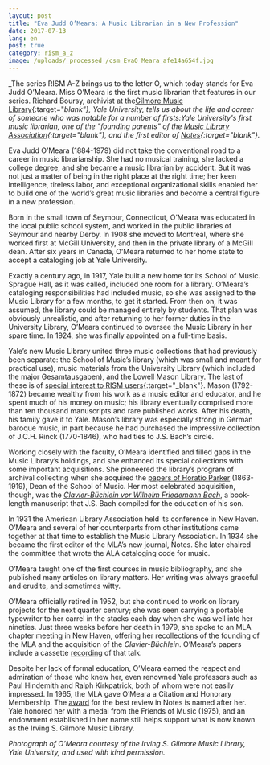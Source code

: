 ```yaml
---
layout: post
title: "Eva Judd O’Meara: A Music Librarian in a New Profession"
date: 2017-07-13
lang: en
post: true
category: rism_a_z
image: /uploads/_processed_/csm_EvaO_Meara_afe14a654f.jpg
---
```



_The series RISM A-Z brings us to the letter O, which today stands for Eva Judd O’Meara. Miss O’Meara is the first music librarian that features in our series. Richard Boursy, archivist at the[Gilmore Music Library](http://web.library.yale.edu/music){:target="_blank"}, Yale University, tells us about the life and career of someone who was notable for a number of firsts:Yale University's first music librarian, one of the "founding parents" of the [Music Library Association](http://www.musiclibraryassoc.org/){:target="_blank"}, and the first editor of_ [Notes](http://www.musiclibraryassoc.org/?page=Notes){:target="_blank"}_._

Eva Judd O’Meara (1884-1979) did not take the conventional road to a career in music librarianship. She had no musical training, she lacked a college degree, and she became a music librarian by accident. But it was not just a matter of being in the right place at the right time; her keen intelligence, tireless labor, and exceptional organizational skills enabled her to build one of the world’s great music libraries and become a central figure in a new profession.

Born in the small town of Seymour, Connecticut, O’Meara was educated in the local public school system, and worked in the public libraries of Seymour and nearby Derby. In 1908 she moved to Montreal, where she worked first at McGill University, and then in the private library of a McGill dean. After six years in Canada, O’Meara returned to her home state to accept a cataloging job at Yale University.

Exactly a century ago, in 1917, Yale built a new home for its School of Music. Sprague Hall, as it was called, included one room for a library. O’Meara’s cataloging responsibilities had included music, so she was assigned to the Music Library for a few months, to get it started. From then on, it was assumed, the library could be managed entirely by students. That plan was obviously unrealistic, and after returning to her former duties in the University Library, O’Meara continued to oversee the Music Library in her spare time. In 1924, she was finally appointed on a full-time basis.

Yale’s new Music Library united three music collections that had previously been separate: the School of Music’s library (which was small and meant for practical use), music materials from the University Library (which included the major Gesamtausgaben), and the Lowell Mason Library. The last of these is of [special interest to RISM users](https://opac.rism.info/search?View=rism&siglum=US-NH&q=rinck&Language=en){:target="_blank"}. Mason (1792-1872) became wealthy from his work as a music editor and educator, and he spent much of his money on music; his library eventually comprised more than ten thousand manuscripts and rare published works. After his death, his family gave it to Yale. Mason’s library was especially strong in German baroque music, in part because he had purchased the impressive collection of J.C.H. Rinck (1770-1846), who had ties to J.S. Bach’s circle.

Working closely with the faculty, O’Meara identified and filled gaps in the Music Library’s holdings, and she enhanced its special collections with some important acquisitions. She pioneered the library’s program of archival collecting when she acquired the [papers of Horatio Parker](http://hdl.handle.net/10079/fa/music.mss.0032) (1863-1919), Dean of the School of Music. Her most celebrated acquisition, though, was the _[Clavier-Büchlein vor Wilhelm Friedemann Bach](http://brbl-dl.library.yale.edu/vufind/Record/3829593)_, a book-length manuscript that J.S. Bach compiled for the education of his son.

In 1931 the American Library Association held its conference in New Haven. O’Meara and several of her counterparts from other institutions came together at that time to establish the Music Library Association. In 1934 she became the first editor of the MLA’s new journal, Notes. She later chaired the committee that wrote the ALA cataloging code for music.

O’Meara taught one of the first courses in music bibliography, and she published many articles on library matters. Her writing was always graceful and erudite, and sometimes witty.

O’Meara officially retired in 1952, but she continued to work on library projects for the next quarter century; she was seen carrying a portable typewriter to her carrel in the stacks each day when she was well into her nineties. Just three weeks before her death in 1979, she spoke to an MLA chapter meeting in New Haven, offering her recollections of the founding of the MLA and the acquisition of the _Clavier-Büchlein_. O’Meara’s papers include a cassette [recording](http://avalon.library.yale.edu/media_objects/avalon:4789) of that talk.

Despite her lack of formal education, O’Meara earned the respect and admiration of those who knew her, even renowned Yale professors such as Paul Hindemith and Ralph Kirkpatrick, both of whom were not easily impressed. In 1965, the MLA gave O’Meara a Citation and Honorary Membership. The [award](https://www.musiclibraryassoc.org/?JuddOMearaAward) for the best review in Notes is named after her. Yale honored her with a medal from the Friends of Music (1975), and an endowment established in her name still helps support what is now known as the Irving S. Gilmore Music Library.


_Photograph of O’Meara courtesy of the Irving S. Gilmore Music Library, Yale University, and used with kind permission._



<script type="text/javascript">var switchTo5x=true;</script><script type="text/javascript" src="http://w.sharethis.com/button/buttons.js"></script><script type="text/javascript">stLight.options({publisher: "9b601438-1ce1-49d8-bfd7-9cff5df54c17", doNotHash: false, doNotCopy: false, hashAddressBar: false});</script>